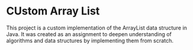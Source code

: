 # CUstom Array List 

This project is a custom implementation of the ArrayList data structure in Java. It was created as an assignment to deepen understanding of algorithms and data structures by implementing them from scratch.
